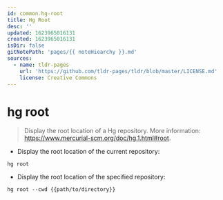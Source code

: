 ```yaml
---
id: common.hg-root
title: Hg Root
desc: ''
updated: 1623965016131
created: 1623965016131
isDir: false
gitNotePath: 'pages/{{ noteHiearchy }}.md'
sources:
  - name: tldr-pages
    url: 'https://github.com/tldr-pages/tldr/blob/master/LICENSE.md'
    license: Creative Commons
---
```

# hg root

> Display the root location of a Hg repository.
> More information: <https://www.mercurial-scm.org/doc/hg.1.html#root>.

- Display the root location of the current repository:

`hg root`

- Display the root location of the specified repository:

`hg root --cwd {{path/to/directory}}`


